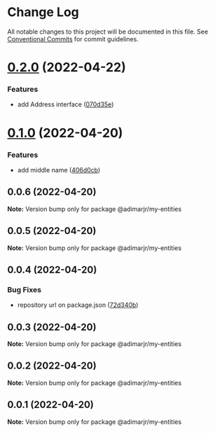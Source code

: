 # Change Log

All notable changes to this project will be documented in this file.
See [Conventional Commits](https://conventionalcommits.org) for commit guidelines.

# [0.2.0](https://github.com/adimarjr/lerna-ts-repo/compare/@adimarjr/my-entities@0.1.0...@adimarjr/my-entities@0.2.0) (2022-04-22)


### Features

* add Address interface ([070d35e](https://github.com/adimarjr/lerna-ts-repo/commit/070d35e8136e319ac10fe90881dfe40340c7f73a))





# [0.1.0](https://github.com/adimarjr/lerna-ts-repo/compare/@adimarjr/my-entities@0.0.6...@adimarjr/my-entities@0.1.0) (2022-04-20)


### Features

* add middle name ([406d0cb](https://github.com/adimarjr/lerna-ts-repo/commit/406d0cbff5f5ded98790d1d9f705356b57c8e045))





## 0.0.6 (2022-04-20)

**Note:** Version bump only for package @adimarjr/my-entities





## 0.0.5 (2022-04-20)

**Note:** Version bump only for package @adimarjr/my-entities





## 0.0.4 (2022-04-20)


### Bug Fixes

* repository url on package.json ([72d340b](https://github.com/adimarjr/lerna-ts-repo/commit/72d340b29580643f5bc05abee6de0aa034085064))





## 0.0.3 (2022-04-20)

**Note:** Version bump only for package @adimarjr/my-entities





## 0.0.2 (2022-04-20)

**Note:** Version bump only for package @adimarjr/my-entities





## 0.0.1 (2022-04-20)

**Note:** Version bump only for package @adimarjr/my-entities
